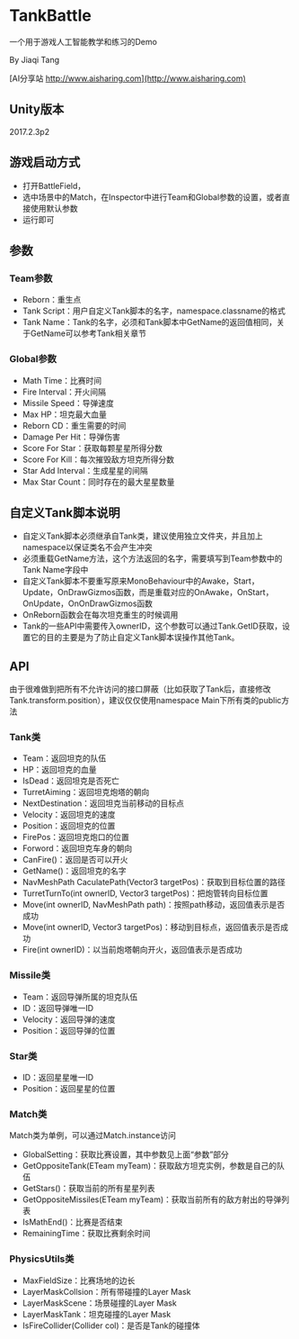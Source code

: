 # TankBattle
一个用于游戏人工智能教学和练习的Demo

By Jiaqi Tang

[AI分享站 http://www.aisharing.com](http://www.aisharing.com)

## Unity版本

2017.2.3p2

## 游戏启动方式

- 打开BattleField，
- 选中场景中的Match，在Inspector中进行Team和Global参数的设置，或者直接使用默认参数
- 运行即可

## 参数

### Team参数
- Reborn：重生点
- Tank Script：用户自定义Tank脚本的名字，namespace.classname的格式
- Tank Name：Tank的名字，必须和Tank脚本中GetName的返回值相同，关于GetName可以参考Tank相关章节

### Global参数
- Math Time：比赛时间
- Fire Interval：开火间隔
- Missile Speed：导弹速度
- Max HP：坦克最大血量
- Reborn CD：重生需要的时间
- Damage Per Hit：导弹伤害
- Score For Star：获取每颗星星所得分数
- Score For Kill：每次摧毁敌方坦克所得分数
- Star Add Interval：生成星星的间隔
- Max Star Count：同时存在的最大星星数量

## 自定义Tank脚本说明

- 自定义Tank脚本必须继承自Tank类，建议使用独立文件夹，并且加上namespace以保证类名不会产生冲突
- 必须重载GetName方法，这个方法返回的名字，需要填写到Team参数中的Tank Name字段中
- 自定义Tank脚本不要重写原来MonoBehaviour中的Awake，Start，Update，OnDrawGizmos函数，而是重载对应的OnAwake，OnStart，OnUpdate，OnOnDrawGizmos函数
- OnReborn函数会在每次坦克重生的时候调用
- Tank的一些API中需要传入ownerID，这个参数可以通过Tank.GetID获取，设置它的目的主要是为了防止自定义Tank脚本误操作其他Tank。

## API

由于很难做到把所有不允许访问的接口屏蔽（比如获取了Tank后，直接修改Tank.transform.position），建议仅仅使用namespace Main下所有类的public方法

### Tank类
- Team：返回坦克的队伍
- HP：返回坦克的血量
- IsDead：返回坦克是否死亡
- TurretAiming：返回坦克炮塔的朝向
- NextDestination：返回坦克当前移动的目标点
- Velocity：返回坦克的速度
- Position：返回坦克的位置
- FirePos：返回坦克炮口的位置
- Forword：返回坦克车身的朝向
- CanFire()：返回是否可以开火
- GetName()：返回坦克的名字
- NavMeshPath CaculatePath(Vector3 targetPos)：获取到目标位置的路径
- TurretTurnTo(int ownerID, Vector3 targetPos)：把炮管转向目标位置
- Move(int ownerID, NavMeshPath path)：按照path移动，返回值表示是否成功
- Move(int ownerID, Vector3 targetPos)：移动到目标点，返回值表示是否成功
- Fire(int ownerID)：以当前炮塔朝向开火，返回值表示是否成功

### Missile类
- Team：返回导弹所属的坦克队伍
- ID：返回导弹唯一ID
- Velocity：返回导弹的速度
- Position：返回导弹的位置

### Star类
- ID：返回星星唯一ID
- Position：返回星星的位置

### Match类

Match类为单例，可以通过Match.instance访问

- GlobalSetting：获取比赛设置，其中参数见上面“参数”部分
- GetOppositeTank(ETeam myTeam)：获取敌方坦克实例，参数是自己的队伍
- GetStars()：获取当前的所有星星列表
- GetOppositeMissiles(ETeam myTeam)：获取当前所有的敌方射出的导弹列表
- IsMathEnd()：比赛是否结束
- RemainingTime：获取比赛剩余时间

### PhysicsUtils类

- MaxFieldSize：比赛场地的边长
- LayerMaskCollsion：所有带碰撞的Layer Mask
- LayerMaskScene：场景碰撞的Layer Mask
- LayerMaskTank：坦克碰撞的Layer Mask
- IsFireCollider(Collider col)：是否是Tank的碰撞体

